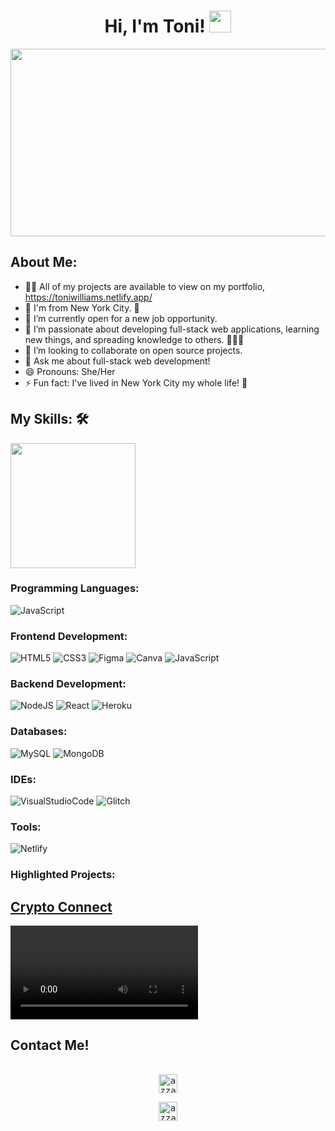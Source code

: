 <h1 align="center">Hi, I'm Toni! <img src="https://media.giphy.com/media/hvRJCLFzcasrR4ia7z/giphy.gif" width="35"></h1>

<div align="center">
  <img src="https://user-images.githubusercontent.com/100317017/168835260-575887d4-f1c1-483d-a76c-ae6c16360fd4.png" width="600" height="300"/>
</div>
                                                                                                               
<!--
**toniwilliams1/toniwilliams1** is a ✨ _special_ ✨ repository because its `README.md` (this file) appears on your GitHub profile.

-->

## About Me:
- 👨‍💻 All of my projects are available to view on my portfolio, https://toniwilliams.netlify.app/
- 🔭 I'm from New York City. 🗽
- 🤔 I’m currently open for a new job opportunity.
- 🌱 I’m passionate about developing full-stack web applications, learning new things, and spreading knowledge to others. 👩🏾‍💻
- 👯 I’m looking to collaborate on open source projects.
- 💬 Ask me about full-stack web development!
- 😄 Pronouns: She/Her
- ⚡ Fun fact: I've lived in New York City my whole life! 🍎




## My Skills: 🛠  

 <img src = "https://media2.giphy.com/media/QssGEmpkyEOhBCb7e1/giphy.gif?cid=ecf05e47a0n3gi1bfqntqmob8g9aid1oyj2wr3ds3mg700bl&rid=giphy.gif" width = 200px>

### Programming Languages:
![JavaScript](https://img.shields.io/badge/javascript-%23323330.svg?style=for-the-badge&logo=javascript&logoColor=%23F7DF1E)

### Frontend Development:
![HTML5](https://img.shields.io/badge/html5-%23E34F26.svg?style=for-the-badge&logo=html5&logoColor=white)
![CSS3](https://img.shields.io/badge/css3-%231572B6.svg?style=for-the-badge&logo=css3&logoColor=white)
![Figma](https://img.shields.io/badge/figma-%23F24E1E.svg?style=for-the-badge&logo=figma&logoColor=white)
![Canva](https://img.shields.io/badge/Canva-%2300C4CC.svg?style=for-the-badge&logo=Canva&logoColor=white)
![JavaScript](https://img.shields.io/badge/javascript-%23323330.svg?style=for-the-badge&logo=javascript&logoColor=%23F7DF1E)

### Backend Development:
![NodeJS](https://img.shields.io/badge/node.js-6DA55F?style=for-the-badge&logo=node.js&logoColor=white)
![React](https://img.shields.io/badge/react-%2320232a.svg?style=for-the-badge&logo=react&logoColor=%2361DAFB)
![Heroku](https://img.shields.io/badge/heroku-%23430098.svg?style=for-the-badge&logo=heroku&logoColor=white) 

### Databases:
![MySQL](https://img.shields.io/badge/mysql-%2300f.svg?style=for-the-badge&logo=mysql&logoColor=white)
![MongoDB](https://img.shields.io/badge/MongoDB-%234ea94b.svg?style=for-the-badge&logo=mongodb&logoColor=white)

### IDEs:
![VisualStudioCode](https://img.shields.io/badge/Visual%20Studio%20Code-0078d7.svg?style=for-the-badge&logo=visual-studio-code&logoColor=white)
![Glitch](https://img.shields.io/badge/glitch-%233333FF.svg?style=for-the-badge&logo=glitch&logoColor=white)

### Tools:
![Netlify](https://img.shields.io/badge/netlify-%23000000.svg?style=for-the-badge&logo=netlify&logoColor=#00C7B7)


### Highlighted Projects: 
## [Crypto Connect](https://github.com/toniwilliams1/Crypto-Coin-Data)
  

 ![](https://github.com/toniwilliams1/toniwilliams1/blob/main/giphy.mp4)

## Contact Me!
<div>
  <samp>
    <p align="center">
      <br/>
      <a href="https://www.linkedin.com/in/toniwilliams03/" target="blank"><img align="center"
         src="https://img.shields.io/badge/linkedin-%231DA1F2.svg?style=for-the-badge&logo=linkedin&logoColor=white"
         alt="azzar" height="30"/></a>
 <p align="center">
     <a href="https://twitter.com/tonistechtalk" target="blank"><img align="center"
         src="https://img.shields.io/badge/twitter-1DA1F2.svg?style=for-the-badge&logo=twitter&logoColor=white"
         alt="azzar" height="30"/></a>
 
  </samp>
</div>
  

  
